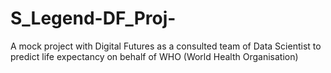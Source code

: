 # S_Legend-DF_Proj-
A mock project with Digital Futures as a consulted team of Data Scientist to predict life expectancy on behalf of WHO (World Health Organisation)
